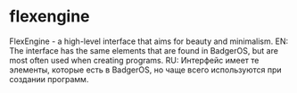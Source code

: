 # flexengine
FlexEngine - a high-level interface that aims for beauty and minimalism.
EN: The interface has the same elements that are found in BadgerOS, but are most often used when creating programs.
RU: Интерфейс имеет те элементы, которые есть в BadgerOS, но чаще всего используются при создании программ.
